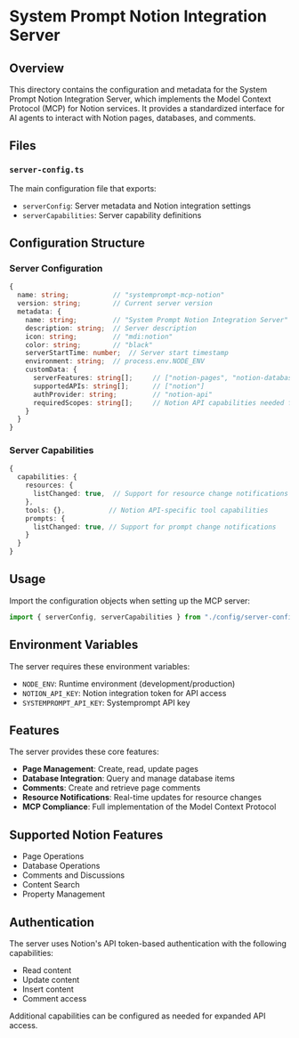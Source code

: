 # System Prompt Notion Integration Server

## Overview

This directory contains the configuration and metadata for the System Prompt Notion Integration Server, which implements the Model Context Protocol (MCP) for Notion services. It provides a standardized interface for AI agents to interact with Notion pages, databases, and comments.

## Files

### `server-config.ts`

The main configuration file that exports:

- `serverConfig`: Server metadata and Notion integration settings
- `serverCapabilities`: Server capability definitions

## Configuration Structure

### Server Configuration

```typescript
{
  name: string;           // "systemprompt-mcp-notion"
  version: string;        // Current server version
  metadata: {
    name: string;         // "System Prompt Notion Integration Server"
    description: string;  // Server description
    icon: string;         // "mdi:notion"
    color: string;        // "black"
    serverStartTime: number;  // Server start timestamp
    environment: string;  // process.env.NODE_ENV
    customData: {
      serverFeatures: string[];     // ["notion-pages", "notion-databases", "notion-comments"]
      supportedAPIs: string[];      // ["notion"]
      authProvider: string;         // "notion-api"
      requiredScopes: string[];     // Notion API capabilities needed for access
    }
  }
}
```

### Server Capabilities

```typescript
{
  capabilities: {
    resources: {
      listChanged: true,  // Support for resource change notifications
    },
    tools: {},           // Notion API-specific tool capabilities
    prompts: {
      listChanged: true, // Support for prompt change notifications
    }
  }
}
```

## Usage

Import the configuration objects when setting up the MCP server:

```typescript
import { serverConfig, serverCapabilities } from "./config/server-config.js";
```

## Environment Variables

The server requires these environment variables:

- `NODE_ENV`: Runtime environment (development/production)
- `NOTION_API_KEY`: Notion integration token for API access
- `SYSTEMPROMPT_API_KEY`: Systemprompt API key

## Features

The server provides these core features:

- **Page Management**: Create, read, update pages
- **Database Integration**: Query and manage database items
- **Comments**: Create and retrieve page comments
- **Resource Notifications**: Real-time updates for resource changes
- **MCP Compliance**: Full implementation of the Model Context Protocol

## Supported Notion Features

- Page Operations
- Database Operations
- Comments and Discussions
- Content Search
- Property Management

## Authentication

The server uses Notion's API token-based authentication with the following capabilities:

- Read content
- Update content
- Insert content
- Comment access

Additional capabilities can be configured as needed for expanded API access.
